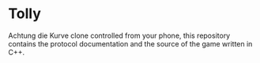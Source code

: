 Tolly
=====

Achtung die Kurve clone controlled from your phone, this repository contains the protocol documentation and the source of the game written in C++. 

